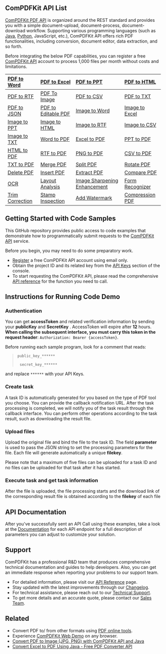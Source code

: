 ## ComPDFKit API List

[ComPDFKit PDF API](https://api.compdf.com/) is organized around the REST standard and provides you with a simple document-upload, document-process, document-download workflow. Supporting various programming languages (such as [Java](https://api.compdf.com/api-libraries/in-java), [Python](https://api.compdf.com/api-libraries/in-python), JavaScript, etc.), ComPDFKit API offers rich PDF functionalities, including conversion, document editor, data extraction, and so forth. 

Before integrating the below PDF capabilities, you can register a free [ComPDFKit API](https://api.compdf.com/signup) account to process 1,000 files per month without costs and limitations. 

| [PDF to Word](https://api.compdf.com/api-reference/pdf-to-word) | [PDF to Excel](https://api.compdf.com/api-reference/pdf-to-excel) | **[PDF to PPT](https://api.compdf.com/api-reference/pdf-to-ppt)** | [PDF to HTML](https://api.compdf.com/api-reference/pdf-to-html) |
| :----------------------------------------------------------- | :----------------------------------------------------------- | :----------------------------------------------------------- | :----------------------------------------------------------- |
| [PDF to RTF](https://api.compdf.com/api-reference/pdf-to-rtf) | [PDF To Image](https://api.compdf.com/api-reference/pdf-to-image) | [PDF to CSV](https://api.compdf.com/api-reference/pdf-to-csv) | [PDF to TXT](hhttps://api.compdf.com/api-reference/pdf-to-txt) |
| [PDF to JSON](https://api.compdf.com/api-reference/pdf-to-json) | [PDF to Editable PDF](https://api.compdf.com/api-reference/pdf-to-editable-pdf-tool-guide) | [Image to Word](https://api.compdf.com/api-reference/image-to-word) | [Image to Excel](https://api.compdf.com/api-reference/image-to-excel) |
| [Image to PPT](https://api.compdf.com/api-reference/image-to-ppt) | [Image to HTML](https://api.compdf.com/api-reference/image-to-html) | [Image to RTF](https://api.compdf.com/api-reference/image-to-rtf) | [Image to CSV](https://api.compdf.com/api-reference/image-to-csv) |
| [Image to TXT](https://api.compdf.com/api-reference/image-to-txt) | [Word to PDF](https://api.compdf.com/api-reference/word-to-pdf) | [Excel to PDF](https://api.compdf.com/api-reference/excel-to-pdf) | [PPT to PDF](https://api.compdf.com/api-reference/ppt-to-pdf) |
| [HTML to PDF](https://api.compdf.com/api-reference/html-to-pdf) | [RTF to PDF](https://api.compdf.com/api-reference/rtf-to-pdf) | [PNG to PDF](https://api.compdf.com/api-reference/image-to-pdf) | [CSV to PDF](https://api.compdf.com/api-reference/csv-to-pdf) |
| [TXT to PDF](https://api.compdf.com/api-reference/txt-to-pdf) | [Merge PDF](https://api.compdf.com/api-reference/merge)      | [Split PDF](https://api.compdf.com/api-reference/split)      | [Rotate PDF](https://api.compdf.com/api-reference/rotate)    |
| [Delete PDF](https://api.compdf.com/api-reference/delete)    | [Insert PDF](https://api.compdf.com/api-reference/insert)    | [Extract PDF](https://api.compdf.com/api-reference/extract)  | [Compare PDF](https://api.compdf.com/api-reference/compare-documents) |
| [OCR](https://api.compdf.com/api-reference/ocr)              | [Layout Analysis](https://api.compdf.com/api-reference/layout-analysis) | [Image Sharpening Enhancement](https://api.compdf.com/api-reference/image-processing) | [Form Recognizer](https://api.compdf.com/api-reference/form-recognizer) |
| [Trim Correction](https://api.compdf.com/api-reference/trim-correction) | [Stamp Inspection](https://api.compdf.com/api-reference/stamp-inspection) | [Add Watermark](https://api.compdf.com/api-reference/watermark-guides) | [Compression PDF](https://api.compdf.com/api-reference/compress-guides) |



## Getting Started with Code Samples

This GitHub repository provides public access to code examples that demonstrate how to programmatically submit requests to the [ComPDFKit API](https://api.compdf.com/) service.

Before you begin, you may need to do some preparatory work.

- [Register](https://api.compdf.com/signup) a free ComPDFKit API account using email only.
- Obtain the project ID and its related key from the [API Keys](https://api-dashboard.compdf.com/api/keys) section of the console.
- To start requesting the ComPDFKit API, please read the comprehensive [API reference](https://api.compdf.com/api-reference/overview) for the function you need to call.



## Instructions for Running Code Demo

### Authentication

You can get **accessToken** and related verification information by sending your **publicKey** and  **SecretKey** . AccessToken will expire after **12** hours. **When calling the subsequent interface, you must carry this token in the request header**: `Authorization: Bearer {accessToken}`.

Before running each sample program, look for a comment that reads:

> `public_key_******`
>
> ` secret_key_******`

and replace `******` with your API Keys.

### Create task

A task ID is automatically generated for you based on the type of PDF tool you choose. You can provide the callback notification URL. After the task processing is completed, we will notify you of the task result through the callback interface. You can perform other operations according to the task result, such as downloading the result file.

### Upload files

Upload the original file and bind the file to the task ID. The field **parameter** is used to pass the JSON string to set the processing parameters for the file. Each file will generate automatically a unique **filekey**. 

Please note that a maximum of five files can be uploaded for a task ID and no files can be uploaded for that task after it has started.

### Execute task and get task information

After the file is uploaded, the file processing starts and the download link of the corresponding result file is obtained according to the **filekey** of each file



## API Documentation

After you've successfully sent an API Call using these examples, take a look at the [Documentation](https://api.compdf.com/api-reference/overview) for each API endpoint for a full description of parameters you can adjust to customize your solution.



## Support

ComPDFKit has a professional R&D team that produces comprehensive technical documentation and guides to help developers. Also, you can get an immediate response when reporting your problems to our support team.

- For detailed information, please visit our [API Reference](https://api.compdf.com/api-reference/overview) page.
- Stay updated with the latest improvements through our [Changelog](https://www.compdf.com/api/changelog-compdfkit-api).
- For technical assistance, please reach out to our [Technical Support](https://www.compdf.com/support).
- To get more details and an accurate quote, please contact our [Sales Team](https://compdf.com/contact-us).



## Related

- Convert PDF to/ from other formats using [PDF online tools](https://www.compdf.com/pdf-tools).
- Experience [ComPDFKit Web Demo](https://www.compdf.com/webviewer/demo) on any browser.
- [Convert PDF to Image (JPG, PNG) with ComPDFKit API and Java](https://www.compdf.com/blog/convert-pdf-to-image-in-java-compdfkit-api)
- [Convert Excel to PDF Using Java - Free PDF Converter API](https://www.compdf.com/blog/convert-excel-to-pdf-using-java-api)